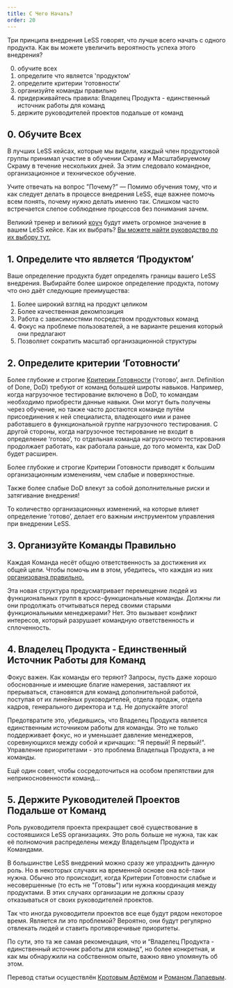 ```yaml
---
title: C Чего Начать?
order: 20
---
```


Три принципа внедрения LeSS говорят, что лучше всего начать с одного продукта. Как вы можете увеличить вероятность успеха этого внедрения?

0. обучите всех
1. определите что является 'продуктом'
2. определите критерии ‘готовности’
3. организуйте команды правильно
4. придерживайтесь правила: Владелец Продукта - единственный источник работы для команд
5. держите руководителей проектов подальше от команд

## 0. Обучите Всех

В лучших LeSS кейсах, которые мы видели, каждый член продуктовой группы принимал участие в обучении Скраму и Масштабируемому Скраму в течение нескольких дней. За этим следовало командное, организационное и техническое обучение.

Учите отвечать на вопрос ”Почему?” — Помимо обучения тому, что и как следует делать в  процессе внедрения LeSS, еще важнее помочь всем понять, почему нужно делать именно так. Слишком часто встречается слепое соблюдение процессов без понимания зачем.

Великий тренер и великий [коуч](coaching.html) будут иметь огромное значение в вашем LeSS кейсе. Как их выбрать? [Вы можете найти руководство по их выбору тут.](/coaching/guidelines-for-selecting-coach.html)

## 1. Определите что является ‘Продуктом’

Ваше определение продукта будет определять границы вашего LeSS внедрения. Выбирайте более широкое определение продукта, потому что оно даёт следующие преимущества:

1. Более широкий взгляд на продукт целиком
2. Более качественная декомпозиция 
3. Работа с зависимостями посредством продуктовых команд
4. Фокус на проблеме пользователей, а не варианте решения который они предлагают
5. Позволяет сократить масштаб организационной структуры

## 2. Определите критерии ‘Готовности’

Более глубокие и строгие  [Критерии Готовности](../framework/definition-of-done.html) (‘готово’, англ. Definition of Done, DoD) требуют от команд большей широты навыков. Например, когда нагрузочное тестирование включено в DoD, то командам необходимо приобрести данные навыки. Они могут быть получены через обучение, но также часто достаются команде путём присоединения к ней специалиста, владеющего ими и ранее работавшего в функциональной группе нагрузочного тестирования. С другой стороны, когда нагрузочное тестирование не входит в определение ‘готово’, то отдельная команда нагрузочного тестирования продолжает работать, как работала раньше, до того момента, как DoD будет расширен.

Более глубокие и строгие Критерии Готовности приводят к большим организационным изменениям, чем слабые и поверхностные.

Также более слабые DoD влекут за собой дополнительные риски и затягивание внедрения!

То количество организационных изменений, на которые влияет определение ‘готово’, делает его важным инструментом управления при внедрении LeSS. 

## 3. Организуйте Команды Правильно

Каждая Команда несёт общую ответственность за достижения их общей цели. Чтобы помочь им в этом, убедитесь, что каждая из них [организована правильно.](../structure/teams.html)

Эта новая структура предусматривает перемещение людей из функциональных групп в кросс-функциональные команды. Должны ли они продолжать отчитываться перед своими старыми функциональными менеджерами? Нет. Это вызывает конфликт интересов, который разрушает командную ответственность и сплоченность.


## 4. Владелец Продукта - Единственный Источник Работы для Команд

Фокус важен. Как команды его теряют? Запросы, пусть даже хорошо обоснованные и имеющие благие намерения, заставляют их прерываться, становятся для команд дополнительной работой, поступая от их линейных руководителей, отдела продаж, отдела кадров, генерального директора и т.д. Не допускайте этого!

Предотвратите это, убедившись, что Владелец Продукта является единственным источником работы для команды. Это не только поддерживает фокус, но и уменьшает давление менеджеров, соревнующихся между собой и кричащих: "Я первый! Я первый!". Управление приоритетами - это проблема Владельца Продукта, а не команды.

Ещё один совет, чтобы сосредоточиться на особом препятствии для неприкосновенности команд...

## 5. Держите Руководителей Проектов Подальше от Команд

Роль руководителя проекта прекращает своё существование в состоявшихся LeSS организациях. Это роль больше не нужна, так как её полномочия распределены между Владельцем Продукта и Командами.

В большинстве LeSS внедрений можно сразу же упразднить данную роль. Но в некоторых случаях на временной основе она всё-таки нужна. Обычно это происходит, когда Критерии Готовности слабые и несовершенные (то есть не "Готовы") или нужна координация между продуктами. В этих случаях организации не должны сразу отказываться от своих руководителей проектов.

Так что иногда руководители проектов все еще будут рядом некоторое время. Является ли это проблемой? Вероятно, они будут регулярно отвлекать людей и ставить противоречивые приоритеты.

По сути, это та же самая рекомендация, что и “Владелец Продукта - единственный источник работы для команд“, но более конкретная, и как мы обнаружили на собственном опыте, важно явно упомянуть об этом.

Перевод статьи осуществлён [Кротовым Артёмом](https://www.facebook.com/artem.v.krotov) и [Романом Лапаевым](https://www.linkedin.com/in/romanlapaev).
